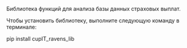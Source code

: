 Библиотека функций для анализа базы данных страховых выплат.

Чтобы установить библиотеку, выполните следующую команду в терминале:

pip install cupIT_ravens_lib